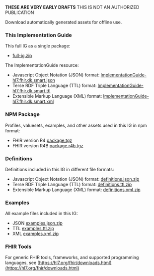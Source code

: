 <p class="dragon"><strong>THESE ARE VERY EARLY DRAFTS</strong> THIS IS NOT AN AUTHORIZED PUBLICATION</p>

Download automatically generated assets for offline use.

### This Implementation Guide

This full IG as a single package:
* [full-ig.zip](full-ig.zip)

The ImplementationGuide resource:
* Javascript Object Notation (JSON) format: [ImplementationGuide-hl7.fhir.dk.smart.json](ImplementationGuide-hl7.fhir.dk.smart.json)
* Terse RDF Triple Language (TTL) format: [ImplementationGuide-hl7.fhir.dk.smart.ttl](ImplementationGuide-hl7.fhir.dk.smart.ttl)
* Extensible Markup Language (XML) format: [ImplementationGuide-hl7.fhir.dk.smart.xml](ImplementationGuide-hl7.fhir.dk.smart.xml)

### NPM Package

Profiles, valuesets, examples, and other assets used in this IG in npm format:
* FHIR version R4 [package.tgz](package.tgz)
* FHIR version R4B [package.r4b.tgz](package.r4b.tgz)

### Definitions

Definitions included in this IG in different file formats:
* Javascript Object Notation (JSON) format: [definitions.json.zip](definitions.json.zip)
* Terse RDF Triple Language (TTL) format: [definitions.ttl.zip](definitions.ttl.zip)
* Extensible Markup Language (XML) format: [definitions.xml.zip](definitions.xml.zip)

### Examples

All example files included in this IG:
* JSON [examples.json.zip](examples.json.zip)
* TTL [examples.ttl.zip](examples.ttl.zip)
* XML [examples.xml.zip](examples.xml.zip)

### FHIR Tools
For generic FHIR tools, frameworks, and supported programming languages, see
[https://hl7.org/fhir/downloads.html](https://hl7.org/fhir/downloads.html)

